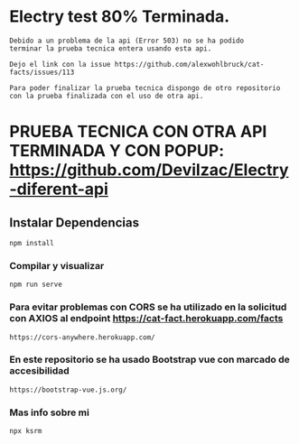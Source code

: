 # Electry test 80% Terminada.

```
Debido a un problema de la api (Error 503) no se ha podido
terminar la prueba tecnica entera usando esta api.
```

```
Dejo el link con la issue https://github.com/alexwohlbruck/cat-facts/issues/113
```

```
Para poder finalizar la prueba tecnica dispongo de otro repositorio
con la prueba finalizada con el uso de otra api.
```

# PRUEBA TECNICA CON OTRA API TERMINADA Y CON POPUP: https://github.com/Devilzac/Electry-diferent-api

## Instalar Dependencias

```
npm install
```

### Compilar y visualizar

```
npm run serve
```

### Para evitar problemas con CORS se ha utilizado en la solicitud con AXIOS al endpoint https://cat-fact.herokuapp.com/facts

```
https://cors-anywhere.herokuapp.com/
```

### En este repositorio se ha usado Bootstrap vue con marcado de accesibilidad

```
https://bootstrap-vue.js.org/
```

### Mas info sobre mi

```
npx ksrm
```
